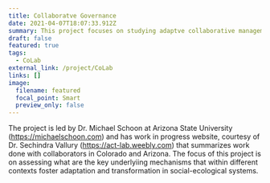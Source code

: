 ```yaml
---
title: Collaboratve Governance  
date: 2021-04-07T18:07:33.912Z
summary: This project focuses on studying adaptve collaborative management in social-ecological systems
draft: false
featured: true
tags:
  - CoLab
external_link: /project/CoLab
links: []
image:
  filename: featured
  focal_point: Smart
  preview_only: false
---
```

The project is led by Dr. Michael Schoon at Arizona State University (https://michaelschoon.com) and has work in progress website, courtesy of Dr. Sechindra Vallury (https://act-lab.weebly.com) that summarizes work done with collaborators in Colorado and Arizona. The focus of this project is on assessing what are the key underlyiing mechanisms that within different contexts foster adaptation and transformation in social-ecological systems. 
